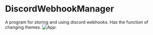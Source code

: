 # DiscordWebhookManager
A program for storing and using discord webhooks. Has the function of changing themes. 
![App:](https://i.ibb.co/SJ0b648/image.png)
